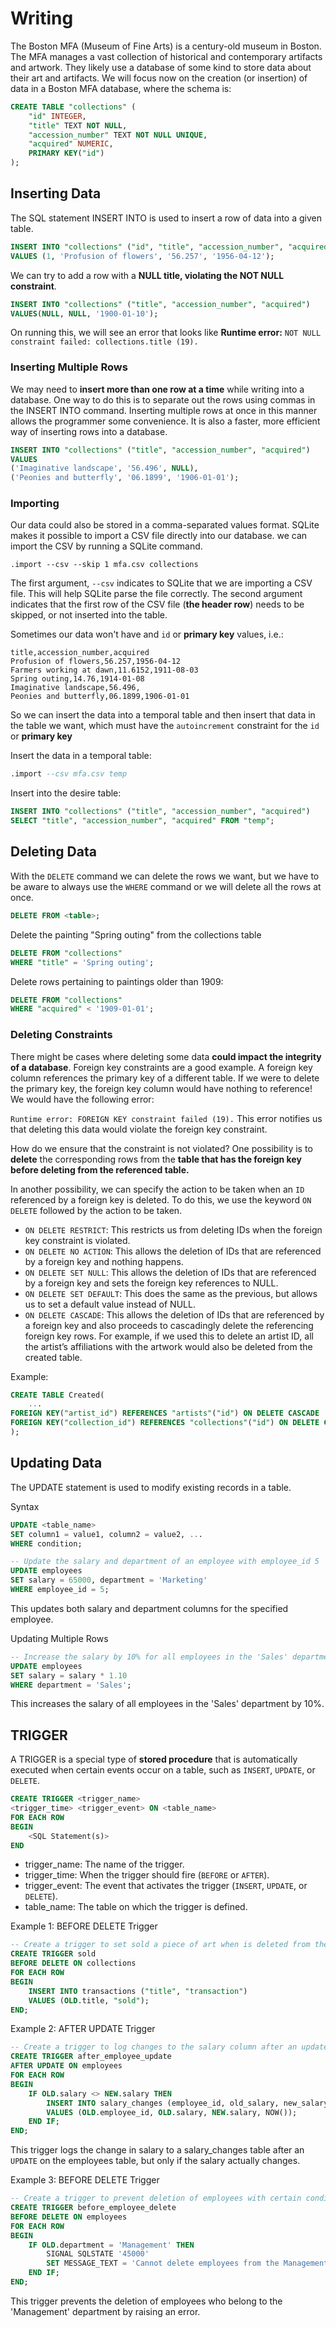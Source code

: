 # Writing

The Boston MFA (Museum of Fine Arts) is a century-old museum in Boston. The MFA manages a vast collection of historical and contemporary artifacts and artwork. They likely use a database of some kind to store data about their art and artifacts.
We will focus now on the creation (or insertion) of data in a Boston MFA database, where the schema is:

```SQL
CREATE TABLE "collections" (
    "id" INTEGER,
    "title" TEXT NOT NULL,
    "accession_number" TEXT NOT NULL UNIQUE,
    "acquired" NUMERIC,
    PRIMARY KEY("id")
);
```

## Inserting Data


The SQL statement INSERT INTO is used to insert a row of data into a given table.

```SQL
INSERT INTO "collections" ("id", "title", "accession_number", "acquired")
VALUES (1, 'Profusion of flowers', '56.257', '1956-04-12');
```

We can try to add a row with a **NULL title, violating the NOT NULL constraint**.
```SQL
INSERT INTO "collections" ("title", "accession_number", "acquired")
VALUES(NULL, NULL, '1900-01-10');
```

On running this, we will see an error that looks like **Runtime error:** `NOT NULL constraint failed: collections.title (19).`

### Inserting Multiple Rows

We may need to **insert more than one row at a time** while writing into a database. One way to do this is to separate out the rows using commas in the INSERT INTO command. Inserting multiple rows at once in this manner allows the programmer some convenience. It is also a faster, more efficient way of inserting rows into a database.

```SQL
INSERT INTO "collections" ("title", "accession_number", "acquired") 
VALUES 
('Imaginative landscape', '56.496', NULL),
('Peonies and butterfly', '06.1899', '1906-01-01');
```

### Importing

Our data could also be stored in a comma-separated values format. SQLite makes it possible to import a CSV file directly into our database. we can import the CSV by running a SQLite command.

`.import --csv --skip 1 mfa.csv collections`

The first argument, `--csv` indicates to SQLite that we are importing a CSV file. This will help SQLite parse the file correctly. The second argument indicates that the first row of the CSV file (**the header row**) needs to be skipped, or not inserted into the table.

Sometimes our data won't have and `id` or **primary key** values, i.e.:

```csv
title,accession_number,acquired
Profusion of flowers,56.257,1956-04-12
Farmers working at dawn,11.6152,1911-08-03
Spring outing,14.76,1914-01-08
Imaginative landscape,56.496,
Peonies and butterfly,06.1899,1906-01-01
```

So we can insert the data into a temporal table and then insert that data in the table we want, which must have the `autoincrement` constraint for the `id` or **primary key**

Insert the data in a temporal table:
```SQL
.import --csv mfa.csv temp
```
Insert into the desire table:
``` SQL
INSERT INTO "collections" ("title", "accession_number", "acquired") 
SELECT "title", "accession_number", "acquired" FROM "temp";
```

## Deleting Data

With the `DELETE` command we can delete the rows we want, but we have to be aware to always use the `WHERE` command or we will delete all the rows at once. 

```SQL
DELETE FROM <table>;
```

Delete the painting "Spring outing" from the collections table
```SQL
DELETE FROM "collections"
WHERE "title" = 'Spring outing';
```

Delete rows pertaining to paintings older than 1909:
```SQL
DELETE FROM "collections"
WHERE "acquired" < '1909-01-01';
``` 

### Deleting Constraints

There might be cases where deleting some data **could impact the integrity of a database**. Foreign key constraints are a good example. A foreign key column references the primary key of a different table. If we were to delete the primary key, the foreign key column would have nothing to reference! We would have the following error:

`Runtime error: FOREIGN KEY constraint failed (19).` This error notifies us that deleting this data would violate the foreign key constraint.

How do we ensure that the constraint is not violated? One possibility is to **delete** the corresponding rows from the **table that has the foreign key before deleting from the referenced table.**

In another possibility, we can specify the action to be taken when an `ID` referenced by a foreign key is deleted. To do this, we use the keyword `ON DELETE` followed by the action to be taken.

- `ON DELETE RESTRICT`: This restricts us from deleting IDs when the foreign key constraint is violated.
- `ON DELETE NO ACTION`: This allows the deletion of IDs that are referenced by a foreign key and nothing happens.
- `ON DELETE SET NULL`: This allows the deletion of IDs that are referenced by a foreign key and sets the foreign key references to NULL.
- `ON DELETE SET DEFAULT`: This does the same as the previous, but allows us to set a default value instead of NULL.
- `ON DELETE CASCADE`: This allows the deletion of IDs that are referenced by a foreign key and also proceeds to cascadingly delete the referencing foreign key rows. For example, if we used this to delete an artist ID, all the artist’s affiliations with the artwork would also be deleted from the created table.

Example:
```SQL
CREATE TABLE Created(
    ...
FOREIGN KEY("artist_id") REFERENCES "artists"("id") ON DELETE CASCADE
FOREIGN KEY("collection_id") REFERENCES "collections"("id") ON DELETE CASCADE
);
```

## Updating Data

The UPDATE statement is used to modify existing records in a table.

Syntax
```sql
UPDATE <table_name>
SET column1 = value1, column2 = value2, ...
WHERE condition;
```

```sql
-- Update the salary and department of an employee with employee_id 5
UPDATE employees
SET salary = 65000, department = 'Marketing'
WHERE employee_id = 5;
```
This updates both salary and department columns for the specified employee.

Updating Multiple Rows
```sql
-- Increase the salary by 10% for all employees in the 'Sales' department
UPDATE employees
SET salary = salary * 1.10
WHERE department = 'Sales';
```
This increases the salary of all employees in the 'Sales' department by 10%.

## TRIGGER

A TRIGGER is a special type of **stored procedure** that is automatically executed when certain events occur on a table, such as `INSERT`, `UPDATE`, or `DELETE`.

```sql
CREATE TRIGGER <trigger_name>
<trigger_time> <trigger_event> ON <table_name>
FOR EACH ROW
BEGIN
    <SQL Statement(s)>
END
```
- trigger_name: The name of the trigger.
- trigger_time: When the trigger should fire (`BEFORE` or `AFTER`).
- trigger_event: The event that activates the trigger (`INSERT`, `UPDATE`, or `DELETE`).
- table_name: The table on which the trigger is defined.


Example 1: BEFORE DELETE Trigger
```sql
-- Create a trigger to set sold a piece of art when is deleted from the collections table
CREATE TRIGGER sold
BEFORE DELETE ON collections
FOR EACH ROW
BEGIN
    INSERT INTO transactions ("title", "transaction")
    VALUES (OLD.title, "sold");
END;
```

Example 2: AFTER UPDATE Trigger
```sql
-- Create a trigger to log changes to the salary column after an update
CREATE TRIGGER after_employee_update
AFTER UPDATE ON employees
FOR EACH ROW
BEGIN
    IF OLD.salary <> NEW.salary THEN
        INSERT INTO salary_changes (employee_id, old_salary, new_salary, change_date)
        VALUES (OLD.employee_id, OLD.salary, NEW.salary, NOW());
    END IF;
END;
```
This trigger logs the change in salary to a salary_changes table after an `UPDATE` on the employees table, but only if the salary actually changes.

Example 3: BEFORE DELETE Trigger
```sql
-- Create a trigger to prevent deletion of employees with certain conditions
CREATE TRIGGER before_employee_delete
BEFORE DELETE ON employees
FOR EACH ROW
BEGIN
    IF OLD.department = 'Management' THEN
        SIGNAL SQLSTATE '45000'
        SET MESSAGE_TEXT = 'Cannot delete employees from the Management department';
    END IF;
END;
```
This trigger prevents the deletion of employees who belong to the 'Management' department by raising an error.

